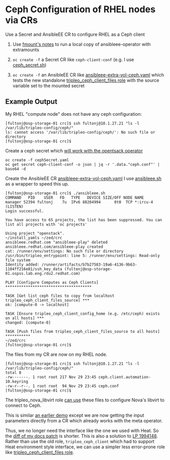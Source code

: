 # Ceph Configuration of RHEL nodes via CRs

Use a Secret and AnsibleEE CR to configure RHEL as a Ceph client

1. Use
   [fmount's notes](https://gist.github.com/fmount/ffc4cd6a048cafe2a38ae5f8727e31f9)
   to run a local copy of ansibleee-operator with extramounts
   
2. `oc create -f` a Secret CR like `ceph-client-conf` (e.g. I
   use [ceph_secret.sh](cr/ceph_secret.sh))
   
3. `oc create -f` an AnsibleEE CR like
   [ansibleee-extra-vol-ceph.yaml](cr/ansibleee-extra-vol-ceph.yaml)
   which tests the new standalone 
   [tripleo_ceph_client_files role](https://review.opendev.org/c/openstack/tripleo-ansible/+/865197/)
   with the source variable set to the mounted secret

## Example Output

My RHEL "compute node" does not have any ceph configuration:
```
[fultonj@osp-storage-01 crc]$ ssh fultonj@10.1.27.21 "ls -l /var/lib/tripleo-config/ceph/"
ls: cannot access '/var/lib/tripleo-config/ceph/': No such file or directory
[fultonj@osp-storage-01 crc]$ 
```

Create a ceph secret which 
[will work with the opentsack operator](https://github.com/fultonj/zed/blob/main/crc/config_files_to_services.md)
```
oc create -f cephSecret.yaml
oc get secret ceph-client-conf -o json | jq -r '.data."ceph.conf"' | base64 -d
```

Create the AnsibleEE CR [ansibleee-extra-vol-ceph.yaml](cr/ansibleee-extra-vol-ceph.yaml)
I use [ansibleee.sh](ansibleee.sh) as a wrapper to speed this up.
```
[fultonj@osp-storage-01 crc]$ ./ansibleee.sh 
COMMAND   PID    USER   FD   TYPE   DEVICE SIZE/OFF NODE NAME
manager 52394 fultonj    7u  IPv6 88204994      0t0  TCP *:ircu-4 (LISTEN)
Login successful.

You have access to 65 projects, the list has been suppressed. You can list all projects with 'oc projects'

Using project "openstack".
~/install_yamls ~/zed/crc
ansibleee.redhat.com "ansibleee-play" deleted
ansibleee.redhat.com/ansibleee-play created
cat: /runner/env/settings: No such file or directory
/usr/bin/tripleo_entrypoint: line 5: /runner/env/settings: Read-only file system
Identity added: /runner/artifacts/b7b27583-19a6-4136-9b63-1104ff216e81/ssh_key_data (fultonj@osp-storage-01.ospss.lab.eng.rdu2.redhat.com)

PLAY [Configure Computes as Ceph Clients] **************************************

TASK [Get list ceph files to copy from localhost tripleo_ceph_client_files_source] ***
ok: [compute-0 -> localhost]

TASK [Ensure tripleo_ceph_client_config_home (e.g. /etc/ceph) exists on all hosts] ***
changed: [compute-0]

TASK [Push files from tripleo_ceph_client_files_source to all hosts] ***********
~/zed/crc
[fultonj@osp-storage-01 crc]$ 
```

The files from my CR are now on my RHEL node.
```
[fultonj@osp-storage-01 crc]$ ssh fultonj@10.1.27.21 "ls -l /var/lib/tripleo-config/ceph/"
total 8
-rw-------. 1 root root 217 Nov 29 23:45 ceph.client.automation-10.keyring
-rw-r--r--. 1 root root  94 Nov 29 23:45 ceph.conf
[fultonj@osp-storage-01 crc]$ 
```

The tripleo_nova_libvirt role 
[can use](https://review.opendev.org/c/openstack/tripleo-ansible/+/858585)
these files to configure Nova's libvirt to connect to Ceph.

This is similar 
[an earlier demo](https://github.com/fultonj/zed/tree/main/standalone#was-varlibtripleo-configceph-populated)
except we are now getting the input parameters directly
from a CR which already works with the meta operator.

Thus, we no longer need the interface like the one we used with Heat.
So the [diff of my docs patch](https://review.opendev.org/c/openstack/tripleo-docs/+/859142/14..16/deploy-guide/source/features/ceph_external.rst)
is shorter.
This is also a solution to
[LP 1994148](https://bugs.launchpad.net/tripleo/+bug/1994148).
Rather than use the old role, `tripleo_ceph_client` which
had to support Heat environment style interface, we can
use a simpler less error-prone role like
[tripleo_ceph_client_files role](https://review.opendev.org/c/openstack/tripleo-ansible/+/865197/).
